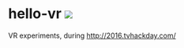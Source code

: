 # hello-vr ![](https://hello-vr.solsort.com/icon-small.png)

VR experiments, during http://2016.tvhackday.com/
